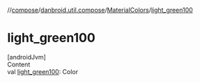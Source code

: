 //[compose](../../../index.md)/[danbroid.util.compose](../index.md)/[MaterialColors](index.md)/[light_green100](light_green100.md)



# light_green100  
[androidJvm]  
Content  
val [light_green100](light_green100.md): Color  




